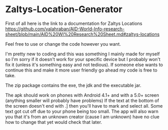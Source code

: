 # Zaltys-Location-Generator

First of all here is the link to a documentation for Zaltys Locations
https://github.com/valahraban/AID-World-Info-research-sheet/blob/main/AID%20WI%20Research%20Sheet.md#zaltys-locations

Feel free to use or change the code however you want.

I'm pretty new to coding and this was something I mainly made for myself so I'm sorry if it doesn't work for your specific device but I probably won't fix it (unless it's something easy and not tedious).
If someone else wants to continue this and make it more user friendly go ahead my code is free to take.

The zip package contains the exe, the jdk and the executable jar.

The apk should work on phones with Android 4.1+ and with a 5.0+ screen (anything smaller will probably have problems)
If the text at the bottom of the screen doesn't end with .] then you'll have to mark and select all. Some text got cut off due to your phone being too small.
The app will also warn you that it's from an unknown creator (cause I am unknown) have no clue how to change that yet would check that later.
